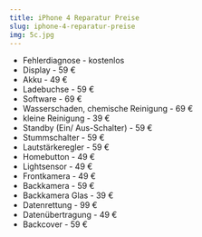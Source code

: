 ```yaml
---
title: iPhone 4 Reparatur Preise
slug: iphone-4-reparatur-preise
img: 5c.jpg
---
```


- Fehlerdiagnose - kostenlos
- Display - 59 €
- Akku - 49 €
- Ladebuchse - 59 €
- Software - 69 €
- Wasserschaden, chemische Reinigung - 69 €
- kleine Reinigung - 39 €
- Standby (Ein/ Aus-Schalter) - 59 €
- Stummschalter - 59 €
- Lautstärkeregler - 59 €
- Homebutton - 49 €
- Lightsensor - 49 €
- Frontkamera - 49 €
- Backkamera - 59 €
- Backkamera Glas - 39 €
- Datenrettung - 99 €
- Datenübertragung - 49 €
- Backcover - 59 €
